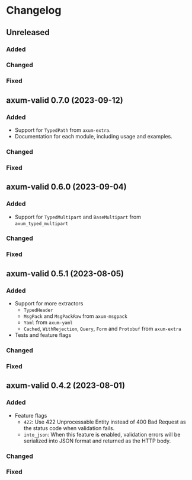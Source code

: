 # Changelog

## Unreleased

### Added

### Changed

### Fixed

## axum-valid 0.7.0 (2023-09-12)

### Added

* Support for `TypedPath` from `axum-extra`.
* Documentation for each module, including usage and examples.

### Changed

### Fixed

## axum-valid 0.6.0 (2023-09-04)

### Added

* Support for `TypedMultipart` and `BaseMultipart` from `axum_typed_multipart`

### Changed

### Fixed

## axum-valid 0.5.1 (2023-08-05)

### Added

* Support for more extractors
  * `TypedHeader`
  * `MsgPack` and `MsgPackRaw` from `axum-msgpack`
  * `Yaml` from `axum-yaml`
  * `Cached`, `WithRejection`, `Query`, `Form` and `Protobuf` from `axum-extra`
* Tests and feature flags

### Changed

### Fixed

## axum-valid 0.4.2 (2023-08-01)

### Added

* Feature flags
  * `422`: Use 422 Unprocessable Entity instead of 400 Bad Request as the status code when validation fails.
  * `into_json`: When this feature is enabled, validation errors will be serialized into JSON format and returned as the HTTP body.

### Changed

### Fixed